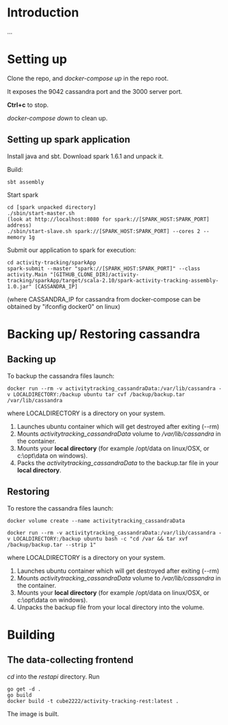 # Introduction
...

# Setting up
Clone the repo, and *docker-compose up* in the repo root.

It exposes the 9042 cassandra port and the 3000 server port.

**Ctrl+c** to stop.

*docker-compose down* to clean up.

## Setting up spark application

Install java and sbt.  Download spark 1.6.1 and unpack it.

Build:

    sbt assembly
  
Start spark

    cd [spark unpacked directory]
    ./sbin/start-master.sh
    (look at http://localhost:8080 for spark://[SPARK_HOST:SPARK_PORT] address)
    ./sbin/start-slave.sh spark://[SPARK_HOST:SPARK_PORT] --cores 2 --memory 1g
  
Submit our application to spark for execution:

    cd activity-tracking/sparkApp
    spark-submit --master "spark://[SPARK_HOST:SPARK_PORT]" --class activity.Main "[GITHUB_CLONE_DIR]/activity-tracking/sparkApp/target/scala-2.10/spark-activity-tracking-assembly-1.0.jar" [CASSANDRA_IP]
  
(where CASSANDRA_IP for cassandra from docker-compose can be obtained by "ifconfig docker0" on linux)

# Backing up/ Restoring cassandra

## Backing up

To backup the cassandra files launch:

```
docker run --rm -v activitytracking_cassandraData:/var/lib/cassandra -v LOCALDIRECTORY:/backup ubuntu tar cvf /backup/backup.tar /var/lib/cassandra
```
where LOCALDIRECTORY is a directory on your system.

1. Launches ubuntu container which will get destroyed after exiting (--rm)
2. Mounts *activitytracking_cassandraData* volume to */var/lib/cassandra* in the container.
3. Mounts your **local directory** (for example /opt/data on linux/OSX, or c:\opt\data on windows).
4. Packs the *activitytracking_cassandraData* to the backup.tar file in your **local directory**.

## Restoring

To restore the cassandra files launch:

```
docker volume create --name activitytracking_cassandraData

docker run --rm -v activitytracking_cassandraData:/var/lib/cassandra -v LOCALDIRECTORY:/backup ubuntu bash -c "cd /var && tar xvf /backup/backup.tar --strip 1"
```
where LOCALDIRECTORY is a directory on your system.

1. Launches ubuntu container which will get destroyed after exiting (--rm)
2. Mounts *activitytracking_cassandraData* volume to */var/lib/cassandra* in the container.
3. Mounts your **local directory** (for example /opt/data on linux/OSX, or c:\opt\data on windows).
4. Unpacks the backup file from your local directory into the volume.

# Building

## The data-collecting frontend

*cd* into the *restapi* directory. Run
```
go get -d .
go build
docker build -t cube2222/activity-tracking-rest:latest .
```

The image is built.
